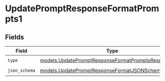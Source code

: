 # UpdatePromptResponseFormatPrompts1


## Fields

| Field                                                                                                              | Type                                                                                                               | Required                                                                                                           | Description                                                                                                        |
| ------------------------------------------------------------------------------------------------------------------ | ------------------------------------------------------------------------------------------------------------------ | ------------------------------------------------------------------------------------------------------------------ | ------------------------------------------------------------------------------------------------------------------ |
| `type`                                                                                                             | [models.UpdatePromptResponseFormatPromptsResponseType](../models/updatepromptresponseformatpromptsresponsetype.md) | :heavy_check_mark:                                                                                                 | N/A                                                                                                                |
| `json_schema`                                                                                                      | [models.UpdatePromptResponseFormatJSONSchema](../models/updatepromptresponseformatjsonschema.md)                   | :heavy_check_mark:                                                                                                 | N/A                                                                                                                |